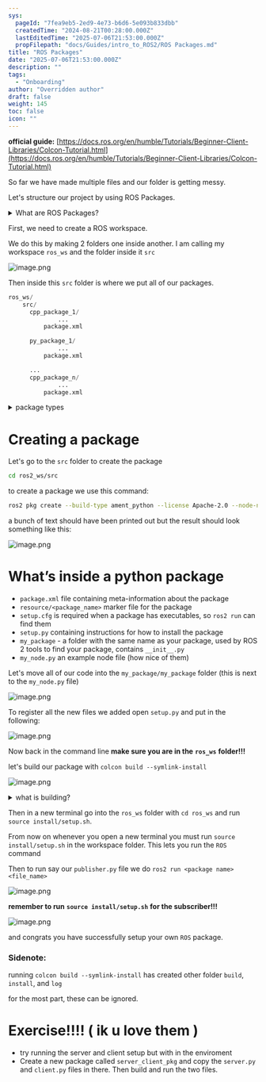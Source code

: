 ```yaml
---
sys:
  pageId: "7fea9eb5-2ed9-4e73-b6d6-5e093b833dbb"
  createdTime: "2024-08-21T00:28:00.000Z"
  lastEditedTime: "2025-07-06T21:53:00.000Z"
  propFilepath: "docs/Guides/intro_to_ROS2/ROS Packages.md"
title: "ROS Packages"
date: "2025-07-06T21:53:00.000Z"
description: ""
tags:
  - "Onboarding"
author: "Overridden author"
draft: false
weight: 145
toc: false
icon: ""
---
```


**official guide:** [https://docs.ros.org/en/humble/Tutorials/Beginner-Client-Libraries/Colcon-Tutorial.html](https://docs.ros.org/en/humble/Tutorials/Beginner-Client-Libraries/Colcon-Tutorial.html)

So far we have made multiple files and our folder is getting messy.

Let's structure our project by using ROS Packages.

<details>
      <summary>What are ROS Packages?</summary>
      ROS Packages are, as the name implies, packages of code that are highly sharable between ROS developers.
  </details>

First, we need to create a ROS workspace.

We do this by making 2 folders one inside another. I am calling my workspace `ros_ws` and the folder inside it `src`

![image.png](https://prod-files-secure.s3.us-west-2.amazonaws.com/d518164a-d88e-44d1-a4ee-3adb3bd8bce0/70706947-fd18-4537-a67b-e12946812d31/image.png?X-Amz-Algorithm=AWS4-HMAC-SHA256&X-Amz-Content-Sha256=UNSIGNED-PAYLOAD&X-Amz-Credential=ASIAZI2LB466XQX62I6G%2F20250806%2Fus-west-2%2Fs3%2Faws4_request&X-Amz-Date=20250806T220954Z&X-Amz-Expires=3600&X-Amz-Security-Token=IQoJb3JpZ2luX2VjEEYaCXVzLXdlc3QtMiJHMEUCIQCNJXTqXICjz2LS%2FLws7O1rhotX8mn8XQWOiV46h1NqbAIgSd8fMJ9QPhkf%2F676XuMmXJq33QNMFI6sgbam3qXdXtgq%2FwMIfhAAGgw2Mzc0MjMxODM4MDUiDKYYYQNeov4ZVMB4TircAxFzprt785uzVoALcAzNnaozn%2BGEnKdv4jwV3jIUS7Zl7iQYAJekbH2b6xRIbUntZxYeXWL0PkOa6zaDaz6UnA1oGllEK7f%2BifwKFELezDme28URwOErMc3A9MAXO1piJ3667gzTJrWzOsQ%2FYeFYYw0E3vTEtedKauUTWcFQlvb2wk%2FaIywSiYPORR%2BTICtlQJALwrJAo58Z%2BtsamKyaIoS7nJMQZYVxuaH1VK2R2F7rCcNMrgLUebpYW0J0FxL7hQjHvFcFrJKWsTBMqp7VlUBIAgmKMHbY286Pu0s5WP6Sa7VlTGdtgOU5%2ByVVdCVAN6%2Bszbxnk0fLhfVWM%2Ba9fnDjsz5ZkHxw8ki4cX%2Fsnv%2BHWoIfe9AD5DjaI5Vzyge8Ntf9mZptWnuPJnCWYRNyL5N8akvqyFqSdJEQ8aidpctIQ8HVQTwR0tLLXTQK6y51d9eG9lLxgTltd7v7qhMmJcVEFdst5BeUcu0lbEoCiEBDc03PWtIHCPGa2MyiGzVyuob1aYo6fMKtGRs%2FRLEkBi6RUyEItJdB5fJjIY0dYWiTVw5wdy%2F99MB7vFQEzFoycJ%2FzJC9R1qfDVwvmyhhPb92JsWMrohb3hlaH9qRDffMVlNVoEt4eGcBd3fl3MJSOz8QGOqUBd9EA7Xvmd%2FyALJ7nJ0HqB3m436fG1BZLSZ6Ro1h1%2FN7Q%2FVjlpvJP2bEZFcAff0QnGYlKWHbpbVIYUQ43p%2Fg5xFNyJy2vrKXRtfkCpsPQNoAA0%2FLKSuShnPr4P53%2BdfLOzAHQ2vXsAc%2F6QoukWRdCnI21nM1Kg2Jz6wvwScGjhgzJSVvLe8hhaudQACvd0mfyryvFv0jGYUzYZ5kTrNA1MfaU9T3E&X-Amz-Signature=f7a697fc353ad79f3475b9cc19685b28fae60b8c9e4816e218d1cc1aa8909a8f&X-Amz-SignedHeaders=host&x-amz-checksum-mode=ENABLED&x-id=GetObject)

Then inside this `src` folder is where we put all of our packages.

```python
ros_ws/
    src/
      cpp_package_1/
		      ...
          package.xml

      py_package_1/
		      ...
          package.xml

      ...
      cpp_package_n/
		      ...
          package.xml

```

<details>

<summary>package types</summary>

packages can be either `C++` or python.

the intern file structure is different for each but for this guide we will stick to creating python packages

</details>

# Creating a package

Let's go to the `src` folder to create the package

```bash
cd ros2_ws/src
```

to create a package we use this command:

```bash
ros2 pkg create --build-type ament_python --license Apache-2.0 --node-name my_node my_package
```

a bunch of text should have been printed out but the result should look something like this:

![image.png](https://prod-files-secure.s3.us-west-2.amazonaws.com/d518164a-d88e-44d1-a4ee-3adb3bd8bce0/e6cf1e3f-8512-4a3e-b131-079f800bf3e8/image.png?X-Amz-Algorithm=AWS4-HMAC-SHA256&X-Amz-Content-Sha256=UNSIGNED-PAYLOAD&X-Amz-Credential=ASIAZI2LB466XQX62I6G%2F20250806%2Fus-west-2%2Fs3%2Faws4_request&X-Amz-Date=20250806T220954Z&X-Amz-Expires=3600&X-Amz-Security-Token=IQoJb3JpZ2luX2VjEEYaCXVzLXdlc3QtMiJHMEUCIQCNJXTqXICjz2LS%2FLws7O1rhotX8mn8XQWOiV46h1NqbAIgSd8fMJ9QPhkf%2F676XuMmXJq33QNMFI6sgbam3qXdXtgq%2FwMIfhAAGgw2Mzc0MjMxODM4MDUiDKYYYQNeov4ZVMB4TircAxFzprt785uzVoALcAzNnaozn%2BGEnKdv4jwV3jIUS7Zl7iQYAJekbH2b6xRIbUntZxYeXWL0PkOa6zaDaz6UnA1oGllEK7f%2BifwKFELezDme28URwOErMc3A9MAXO1piJ3667gzTJrWzOsQ%2FYeFYYw0E3vTEtedKauUTWcFQlvb2wk%2FaIywSiYPORR%2BTICtlQJALwrJAo58Z%2BtsamKyaIoS7nJMQZYVxuaH1VK2R2F7rCcNMrgLUebpYW0J0FxL7hQjHvFcFrJKWsTBMqp7VlUBIAgmKMHbY286Pu0s5WP6Sa7VlTGdtgOU5%2ByVVdCVAN6%2Bszbxnk0fLhfVWM%2Ba9fnDjsz5ZkHxw8ki4cX%2Fsnv%2BHWoIfe9AD5DjaI5Vzyge8Ntf9mZptWnuPJnCWYRNyL5N8akvqyFqSdJEQ8aidpctIQ8HVQTwR0tLLXTQK6y51d9eG9lLxgTltd7v7qhMmJcVEFdst5BeUcu0lbEoCiEBDc03PWtIHCPGa2MyiGzVyuob1aYo6fMKtGRs%2FRLEkBi6RUyEItJdB5fJjIY0dYWiTVw5wdy%2F99MB7vFQEzFoycJ%2FzJC9R1qfDVwvmyhhPb92JsWMrohb3hlaH9qRDffMVlNVoEt4eGcBd3fl3MJSOz8QGOqUBd9EA7Xvmd%2FyALJ7nJ0HqB3m436fG1BZLSZ6Ro1h1%2FN7Q%2FVjlpvJP2bEZFcAff0QnGYlKWHbpbVIYUQ43p%2Fg5xFNyJy2vrKXRtfkCpsPQNoAA0%2FLKSuShnPr4P53%2BdfLOzAHQ2vXsAc%2F6QoukWRdCnI21nM1Kg2Jz6wvwScGjhgzJSVvLe8hhaudQACvd0mfyryvFv0jGYUzYZ5kTrNA1MfaU9T3E&X-Amz-Signature=d27b6336fc6f4cd11f0583fb0776b23a9eda8df39f1204f36d3b630db1915e4f&X-Amz-SignedHeaders=host&x-amz-checksum-mode=ENABLED&x-id=GetObject)

# What’s inside a python package

- `package.xml` file containing meta-information about the package
- `resource/<package_name>` marker file for the package
- `setup.cfg` is required when a package has executables, so `ros2 run` can find them
- `setup.py` containing instructions for how to install the package
- `my_package` - a folder with the same name as your package, used by ROS 2 tools to find your package, contains `__init__.py`
- `my_node.py` an example node file (how nice of them)

Let's move all of our code into the `my_package/my_package` folder (this is next to the `my_node.py` file)

![image.png](https://prod-files-secure.s3.us-west-2.amazonaws.com/d518164a-d88e-44d1-a4ee-3adb3bd8bce0/9ce58f11-0da9-4d3e-b86d-506a9685d378/image.png?X-Amz-Algorithm=AWS4-HMAC-SHA256&X-Amz-Content-Sha256=UNSIGNED-PAYLOAD&X-Amz-Credential=ASIAZI2LB466XQX62I6G%2F20250806%2Fus-west-2%2Fs3%2Faws4_request&X-Amz-Date=20250806T220954Z&X-Amz-Expires=3600&X-Amz-Security-Token=IQoJb3JpZ2luX2VjEEYaCXVzLXdlc3QtMiJHMEUCIQCNJXTqXICjz2LS%2FLws7O1rhotX8mn8XQWOiV46h1NqbAIgSd8fMJ9QPhkf%2F676XuMmXJq33QNMFI6sgbam3qXdXtgq%2FwMIfhAAGgw2Mzc0MjMxODM4MDUiDKYYYQNeov4ZVMB4TircAxFzprt785uzVoALcAzNnaozn%2BGEnKdv4jwV3jIUS7Zl7iQYAJekbH2b6xRIbUntZxYeXWL0PkOa6zaDaz6UnA1oGllEK7f%2BifwKFELezDme28URwOErMc3A9MAXO1piJ3667gzTJrWzOsQ%2FYeFYYw0E3vTEtedKauUTWcFQlvb2wk%2FaIywSiYPORR%2BTICtlQJALwrJAo58Z%2BtsamKyaIoS7nJMQZYVxuaH1VK2R2F7rCcNMrgLUebpYW0J0FxL7hQjHvFcFrJKWsTBMqp7VlUBIAgmKMHbY286Pu0s5WP6Sa7VlTGdtgOU5%2ByVVdCVAN6%2Bszbxnk0fLhfVWM%2Ba9fnDjsz5ZkHxw8ki4cX%2Fsnv%2BHWoIfe9AD5DjaI5Vzyge8Ntf9mZptWnuPJnCWYRNyL5N8akvqyFqSdJEQ8aidpctIQ8HVQTwR0tLLXTQK6y51d9eG9lLxgTltd7v7qhMmJcVEFdst5BeUcu0lbEoCiEBDc03PWtIHCPGa2MyiGzVyuob1aYo6fMKtGRs%2FRLEkBi6RUyEItJdB5fJjIY0dYWiTVw5wdy%2F99MB7vFQEzFoycJ%2FzJC9R1qfDVwvmyhhPb92JsWMrohb3hlaH9qRDffMVlNVoEt4eGcBd3fl3MJSOz8QGOqUBd9EA7Xvmd%2FyALJ7nJ0HqB3m436fG1BZLSZ6Ro1h1%2FN7Q%2FVjlpvJP2bEZFcAff0QnGYlKWHbpbVIYUQ43p%2Fg5xFNyJy2vrKXRtfkCpsPQNoAA0%2FLKSuShnPr4P53%2BdfLOzAHQ2vXsAc%2F6QoukWRdCnI21nM1Kg2Jz6wvwScGjhgzJSVvLe8hhaudQACvd0mfyryvFv0jGYUzYZ5kTrNA1MfaU9T3E&X-Amz-Signature=4e097928f1e140e4a6cc8327d6ddd685f3bb2fe47a08accee9f89d6fe2a2e583&X-Amz-SignedHeaders=host&x-amz-checksum-mode=ENABLED&x-id=GetObject)

To register all the new files we added open `setup.py` and put in the following:

![image.png](https://prod-files-secure.s3.us-west-2.amazonaws.com/d518164a-d88e-44d1-a4ee-3adb3bd8bce0/1cd7c262-4cae-4496-9d75-c178537d24a2/image.png?X-Amz-Algorithm=AWS4-HMAC-SHA256&X-Amz-Content-Sha256=UNSIGNED-PAYLOAD&X-Amz-Credential=ASIAZI2LB466XQX62I6G%2F20250806%2Fus-west-2%2Fs3%2Faws4_request&X-Amz-Date=20250806T220954Z&X-Amz-Expires=3600&X-Amz-Security-Token=IQoJb3JpZ2luX2VjEEYaCXVzLXdlc3QtMiJHMEUCIQCNJXTqXICjz2LS%2FLws7O1rhotX8mn8XQWOiV46h1NqbAIgSd8fMJ9QPhkf%2F676XuMmXJq33QNMFI6sgbam3qXdXtgq%2FwMIfhAAGgw2Mzc0MjMxODM4MDUiDKYYYQNeov4ZVMB4TircAxFzprt785uzVoALcAzNnaozn%2BGEnKdv4jwV3jIUS7Zl7iQYAJekbH2b6xRIbUntZxYeXWL0PkOa6zaDaz6UnA1oGllEK7f%2BifwKFELezDme28URwOErMc3A9MAXO1piJ3667gzTJrWzOsQ%2FYeFYYw0E3vTEtedKauUTWcFQlvb2wk%2FaIywSiYPORR%2BTICtlQJALwrJAo58Z%2BtsamKyaIoS7nJMQZYVxuaH1VK2R2F7rCcNMrgLUebpYW0J0FxL7hQjHvFcFrJKWsTBMqp7VlUBIAgmKMHbY286Pu0s5WP6Sa7VlTGdtgOU5%2ByVVdCVAN6%2Bszbxnk0fLhfVWM%2Ba9fnDjsz5ZkHxw8ki4cX%2Fsnv%2BHWoIfe9AD5DjaI5Vzyge8Ntf9mZptWnuPJnCWYRNyL5N8akvqyFqSdJEQ8aidpctIQ8HVQTwR0tLLXTQK6y51d9eG9lLxgTltd7v7qhMmJcVEFdst5BeUcu0lbEoCiEBDc03PWtIHCPGa2MyiGzVyuob1aYo6fMKtGRs%2FRLEkBi6RUyEItJdB5fJjIY0dYWiTVw5wdy%2F99MB7vFQEzFoycJ%2FzJC9R1qfDVwvmyhhPb92JsWMrohb3hlaH9qRDffMVlNVoEt4eGcBd3fl3MJSOz8QGOqUBd9EA7Xvmd%2FyALJ7nJ0HqB3m436fG1BZLSZ6Ro1h1%2FN7Q%2FVjlpvJP2bEZFcAff0QnGYlKWHbpbVIYUQ43p%2Fg5xFNyJy2vrKXRtfkCpsPQNoAA0%2FLKSuShnPr4P53%2BdfLOzAHQ2vXsAc%2F6QoukWRdCnI21nM1Kg2Jz6wvwScGjhgzJSVvLe8hhaudQACvd0mfyryvFv0jGYUzYZ5kTrNA1MfaU9T3E&X-Amz-Signature=c73c46beb7ce24290f1331b188087971a12e0a59f91387de85db6ec4dc532569&X-Amz-SignedHeaders=host&x-amz-checksum-mode=ENABLED&x-id=GetObject)

Now back in the command line **make sure you are in the** **`ros_ws`** **folder!!!**

let's build our package with `colcon build --symlink-install`

![image.png](https://prod-files-secure.s3.us-west-2.amazonaws.com/d518164a-d88e-44d1-a4ee-3adb3bd8bce0/2f2a0d27-b173-48fd-b189-5f5c0ce65619/image.png?X-Amz-Algorithm=AWS4-HMAC-SHA256&X-Amz-Content-Sha256=UNSIGNED-PAYLOAD&X-Amz-Credential=ASIAZI2LB466XQX62I6G%2F20250806%2Fus-west-2%2Fs3%2Faws4_request&X-Amz-Date=20250806T220954Z&X-Amz-Expires=3600&X-Amz-Security-Token=IQoJb3JpZ2luX2VjEEYaCXVzLXdlc3QtMiJHMEUCIQCNJXTqXICjz2LS%2FLws7O1rhotX8mn8XQWOiV46h1NqbAIgSd8fMJ9QPhkf%2F676XuMmXJq33QNMFI6sgbam3qXdXtgq%2FwMIfhAAGgw2Mzc0MjMxODM4MDUiDKYYYQNeov4ZVMB4TircAxFzprt785uzVoALcAzNnaozn%2BGEnKdv4jwV3jIUS7Zl7iQYAJekbH2b6xRIbUntZxYeXWL0PkOa6zaDaz6UnA1oGllEK7f%2BifwKFELezDme28URwOErMc3A9MAXO1piJ3667gzTJrWzOsQ%2FYeFYYw0E3vTEtedKauUTWcFQlvb2wk%2FaIywSiYPORR%2BTICtlQJALwrJAo58Z%2BtsamKyaIoS7nJMQZYVxuaH1VK2R2F7rCcNMrgLUebpYW0J0FxL7hQjHvFcFrJKWsTBMqp7VlUBIAgmKMHbY286Pu0s5WP6Sa7VlTGdtgOU5%2ByVVdCVAN6%2Bszbxnk0fLhfVWM%2Ba9fnDjsz5ZkHxw8ki4cX%2Fsnv%2BHWoIfe9AD5DjaI5Vzyge8Ntf9mZptWnuPJnCWYRNyL5N8akvqyFqSdJEQ8aidpctIQ8HVQTwR0tLLXTQK6y51d9eG9lLxgTltd7v7qhMmJcVEFdst5BeUcu0lbEoCiEBDc03PWtIHCPGa2MyiGzVyuob1aYo6fMKtGRs%2FRLEkBi6RUyEItJdB5fJjIY0dYWiTVw5wdy%2F99MB7vFQEzFoycJ%2FzJC9R1qfDVwvmyhhPb92JsWMrohb3hlaH9qRDffMVlNVoEt4eGcBd3fl3MJSOz8QGOqUBd9EA7Xvmd%2FyALJ7nJ0HqB3m436fG1BZLSZ6Ro1h1%2FN7Q%2FVjlpvJP2bEZFcAff0QnGYlKWHbpbVIYUQ43p%2Fg5xFNyJy2vrKXRtfkCpsPQNoAA0%2FLKSuShnPr4P53%2BdfLOzAHQ2vXsAc%2F6QoukWRdCnI21nM1Kg2Jz6wvwScGjhgzJSVvLe8hhaudQACvd0mfyryvFv0jGYUzYZ5kTrNA1MfaU9T3E&X-Amz-Signature=bb390dd63f2bbcaf15f4c082fa03ff3a09fd99de9af5fc411241a6b5286e251c&X-Amz-SignedHeaders=host&x-amz-checksum-mode=ENABLED&x-id=GetObject)

<details>

<summary>what is building?</summary>

if you are a CS major at Rose-Hulman you will learn the answer to this in CSSE132

but TLDR; is it combines all the code files into one program that can be run easily 

</details>

Then in a new terminal go into the `ros_ws` folder with `cd ros_ws` and run `source install/setup.sh`. 

From now on whenever you open a new terminal you must run `source install/setup.sh` in the workspace folder. This lets you run the `ROS` command

Then to run say our `publisher.py` file we do `ros2 run <package name> <file_name>`

![image.png](https://prod-files-secure.s3.us-west-2.amazonaws.com/d518164a-d88e-44d1-a4ee-3adb3bd8bce0/4f4b1219-3a44-4632-aa0a-ce3471699f59/image.png?X-Amz-Algorithm=AWS4-HMAC-SHA256&X-Amz-Content-Sha256=UNSIGNED-PAYLOAD&X-Amz-Credential=ASIAZI2LB466XQX62I6G%2F20250806%2Fus-west-2%2Fs3%2Faws4_request&X-Amz-Date=20250806T220954Z&X-Amz-Expires=3600&X-Amz-Security-Token=IQoJb3JpZ2luX2VjEEYaCXVzLXdlc3QtMiJHMEUCIQCNJXTqXICjz2LS%2FLws7O1rhotX8mn8XQWOiV46h1NqbAIgSd8fMJ9QPhkf%2F676XuMmXJq33QNMFI6sgbam3qXdXtgq%2FwMIfhAAGgw2Mzc0MjMxODM4MDUiDKYYYQNeov4ZVMB4TircAxFzprt785uzVoALcAzNnaozn%2BGEnKdv4jwV3jIUS7Zl7iQYAJekbH2b6xRIbUntZxYeXWL0PkOa6zaDaz6UnA1oGllEK7f%2BifwKFELezDme28URwOErMc3A9MAXO1piJ3667gzTJrWzOsQ%2FYeFYYw0E3vTEtedKauUTWcFQlvb2wk%2FaIywSiYPORR%2BTICtlQJALwrJAo58Z%2BtsamKyaIoS7nJMQZYVxuaH1VK2R2F7rCcNMrgLUebpYW0J0FxL7hQjHvFcFrJKWsTBMqp7VlUBIAgmKMHbY286Pu0s5WP6Sa7VlTGdtgOU5%2ByVVdCVAN6%2Bszbxnk0fLhfVWM%2Ba9fnDjsz5ZkHxw8ki4cX%2Fsnv%2BHWoIfe9AD5DjaI5Vzyge8Ntf9mZptWnuPJnCWYRNyL5N8akvqyFqSdJEQ8aidpctIQ8HVQTwR0tLLXTQK6y51d9eG9lLxgTltd7v7qhMmJcVEFdst5BeUcu0lbEoCiEBDc03PWtIHCPGa2MyiGzVyuob1aYo6fMKtGRs%2FRLEkBi6RUyEItJdB5fJjIY0dYWiTVw5wdy%2F99MB7vFQEzFoycJ%2FzJC9R1qfDVwvmyhhPb92JsWMrohb3hlaH9qRDffMVlNVoEt4eGcBd3fl3MJSOz8QGOqUBd9EA7Xvmd%2FyALJ7nJ0HqB3m436fG1BZLSZ6Ro1h1%2FN7Q%2FVjlpvJP2bEZFcAff0QnGYlKWHbpbVIYUQ43p%2Fg5xFNyJy2vrKXRtfkCpsPQNoAA0%2FLKSuShnPr4P53%2BdfLOzAHQ2vXsAc%2F6QoukWRdCnI21nM1Kg2Jz6wvwScGjhgzJSVvLe8hhaudQACvd0mfyryvFv0jGYUzYZ5kTrNA1MfaU9T3E&X-Amz-Signature=4c9b84d27352a976355ee6da9752f41f469bbb9661be8dc127d83406ae4ff4e2&X-Amz-SignedHeaders=host&x-amz-checksum-mode=ENABLED&x-id=GetObject)

**remember to run** **`source install/setup.sh`** **for the subscriber!!!**

![image.png](https://prod-files-secure.s3.us-west-2.amazonaws.com/d518164a-d88e-44d1-a4ee-3adb3bd8bce0/02121119-dad4-49ec-8356-c956108b4243/image.png?X-Amz-Algorithm=AWS4-HMAC-SHA256&X-Amz-Content-Sha256=UNSIGNED-PAYLOAD&X-Amz-Credential=ASIAZI2LB466XQX62I6G%2F20250806%2Fus-west-2%2Fs3%2Faws4_request&X-Amz-Date=20250806T220954Z&X-Amz-Expires=3600&X-Amz-Security-Token=IQoJb3JpZ2luX2VjEEYaCXVzLXdlc3QtMiJHMEUCIQCNJXTqXICjz2LS%2FLws7O1rhotX8mn8XQWOiV46h1NqbAIgSd8fMJ9QPhkf%2F676XuMmXJq33QNMFI6sgbam3qXdXtgq%2FwMIfhAAGgw2Mzc0MjMxODM4MDUiDKYYYQNeov4ZVMB4TircAxFzprt785uzVoALcAzNnaozn%2BGEnKdv4jwV3jIUS7Zl7iQYAJekbH2b6xRIbUntZxYeXWL0PkOa6zaDaz6UnA1oGllEK7f%2BifwKFELezDme28URwOErMc3A9MAXO1piJ3667gzTJrWzOsQ%2FYeFYYw0E3vTEtedKauUTWcFQlvb2wk%2FaIywSiYPORR%2BTICtlQJALwrJAo58Z%2BtsamKyaIoS7nJMQZYVxuaH1VK2R2F7rCcNMrgLUebpYW0J0FxL7hQjHvFcFrJKWsTBMqp7VlUBIAgmKMHbY286Pu0s5WP6Sa7VlTGdtgOU5%2ByVVdCVAN6%2Bszbxnk0fLhfVWM%2Ba9fnDjsz5ZkHxw8ki4cX%2Fsnv%2BHWoIfe9AD5DjaI5Vzyge8Ntf9mZptWnuPJnCWYRNyL5N8akvqyFqSdJEQ8aidpctIQ8HVQTwR0tLLXTQK6y51d9eG9lLxgTltd7v7qhMmJcVEFdst5BeUcu0lbEoCiEBDc03PWtIHCPGa2MyiGzVyuob1aYo6fMKtGRs%2FRLEkBi6RUyEItJdB5fJjIY0dYWiTVw5wdy%2F99MB7vFQEzFoycJ%2FzJC9R1qfDVwvmyhhPb92JsWMrohb3hlaH9qRDffMVlNVoEt4eGcBd3fl3MJSOz8QGOqUBd9EA7Xvmd%2FyALJ7nJ0HqB3m436fG1BZLSZ6Ro1h1%2FN7Q%2FVjlpvJP2bEZFcAff0QnGYlKWHbpbVIYUQ43p%2Fg5xFNyJy2vrKXRtfkCpsPQNoAA0%2FLKSuShnPr4P53%2BdfLOzAHQ2vXsAc%2F6QoukWRdCnI21nM1Kg2Jz6wvwScGjhgzJSVvLe8hhaudQACvd0mfyryvFv0jGYUzYZ5kTrNA1MfaU9T3E&X-Amz-Signature=de8cd815691e76be2b1755565a23868c1475bfc0610bf0fff7afb48133648558&X-Amz-SignedHeaders=host&x-amz-checksum-mode=ENABLED&x-id=GetObject)

and congrats you have successfully setup your own `ROS` package.

### Sidenote:

running `colcon build --symlink-install` has created other folder `build`, `install`, and `log`

for the most part, these can be ignored.

# Exercise!!!! ( ik u love them )

- try running the server and client setup but with in the enviroment
- Create a new package called `server_client_pkg` and copy the `server.py` and `client.py` files in there. Then build and run the two files.

